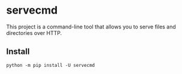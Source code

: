 # servecmd

This project is a command-line tool that allows you to serve files and directories over HTTP.


## Install

```
python -m pip install -U servecmd
```
